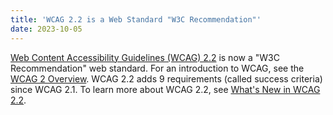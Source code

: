 ```yaml
---
title: 'WCAG 2.2 is a Web Standard "W3C Recommendation"'
date: 2023-10-05
---
```


[Web Content Accessibility Guidelines (WCAG) 2.2](https://www.w3.org/TR/WCAG22/) is now a "W3C Recommendation" web standard. For an introduction to WCAG, see the [WCAG 2 Overview](https://www.w3.org/WAI/standards-guidelines/wcag/). WCAG 2.2 adds 9 requirements (called success criteria) since WCAG 2.1. To learn more about WCAG 2.2, see [What's New in WCAG 2.2](https://www.w3.org/WAI/standards-guidelines/wcag/new-in-22/).
